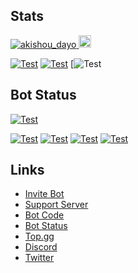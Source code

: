 ## Stats
 <a href="https://github.com/akishoudayo/akishoudayo"><img src="https://komarev.com/ghpvc/?username=akishoudayo" alt="akishou_dayo" />
 <a href="http://twitter.com/akishou_dayo"><img height="20" src="https://img.shields.io/twitter/follow/akishou_dayo?label=Twitter&logo=twitter&style=flat">
 
 [![Test](https://github-readme-stats.vercel.app/api/wakatime?username=akishoudayo&layout=compact)](https://wakatime.com/@akishoudayo)
 [![Test](https://github-readme-stats.vercel.app/api/top-langs/?username=akishoudayo&layout=compact)](https://github.com/akishoudayo)
 [![Test](https://github-profile-summary-cards.vercel.app/api/cards/profile-details?username=akishoudayo&theme=default) 

## Bot Status
 [![Test](https://github-readme-stats.vercel.app/api/pin/?username=akishoudayo&repo=python-bot)](https://github.com/akishoudayo/python-bot)
  
 [![Test](https://github.com/akishoudayo/Discord-Bot/actions/workflows/test.yml/badge.svg)](https://github.com/akishoudayo/Discord-Bot/actions/workflows/test.yml)
 [![Test](https://akishoudayo.herokuapp.com/botstatus?app=akishoudayo-bot)](https://akishoudayo.herokuapp.com)
 [![Test](https://akishoudayo.herokuapp.com/versionsvg)](https://github.com/akishoudayo/python-bot/commits/main)
 [![Test](https://akishoudayo.herokuapp.com/releasesvg?repo=akishoudayo/python-bot)](https://github.com/akishoudayo/Discord-Bot/releases/latest)

## Links
 - [Invite Bot](https://discord.com/api/oauth2/authorize?client_id=907167351634542593&permissions=8&scope=bot%20applications.commands)
 - [Support Server](https://discord.gg/6XnHAAHuRq)
 - [Bot Code](https://github.com/akishoudayo/python-bot)
 - [Bot Status](https://akishoudayo.herokuapp.com)
 - [Top.gg](https://top.gg/bot/907167351634542593)
 - [Discord](https://discordapp.com/users/897030094290321468)
 - [Twitter](https://twitter.com/trash_developer)
